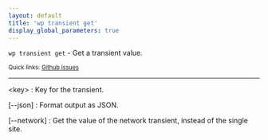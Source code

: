 ```yaml
---
layout: default
title: 'wp transient get'
display_global_parameters: true
---
```


`wp transient get` - Get a transient value.

<small>Quick links: <a href="https://github.com/wp-cli/wp-cli/issues?q=is%3Aopen+label%3Acommand%3Atransient-get+sort%3Aupdated-desc">Github issues</a></small>

<hr />

&lt;key&gt;
: Key for the transient.

[\--json]
: Format output as JSON.

[\--network]
: Get the value of the network transient, instead of the single site.



